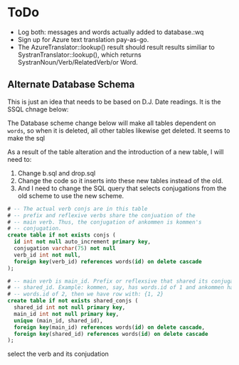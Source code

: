 # ToDo

* Log both: messages and words actually added to database.:wq
* Sign up for Azure text translation pay-as-go.
* The AzureTranslator::lookup() result should result results similiar to SystranTranslator::lookup(), which
returns SystranNoun/Verb/RelatedVerb/or Word.

## Alternate Database Schema

This is just an idea that needs to be based on D.J. Date readings. It is the SSQL chnage below:

The Database scheme change below will make all tables dependent on `words`, so when it is
deleted, all other tables likewise get deleted. It seems to make the sql 

As a result of the table alteration and the introduction of a new table, I will need to:

1. Change b.sql and drop.sql
2. Change the code so it inserts into these new tables instead of the old. 
3. And I need to change the SQL query that selects conjugations from the old scheme to
use the new scheme.

```sql
# -- The actual verb conjs are in this table
# -- prefix and reflexive verbs share the conjuation of the 
# -- main verb. Thus, the conjugation of ankommen is kommen's
# -- conjugation.
create table if not exists conjs (
  id int not null auto_increment primary key,
  conjugation varchar(75) not null
  verb_id int not null,
  foreign key(verb_id) references words(id) on delete cascade
);

# -- main verb is main_id. Prefix or reflexsive that shared its conjugation
# -- shared_id. Example: kommen, say, has words.id of 1 and ankommen has
# -- words.id of 2, then we have row with: {1, 2}
create table if not exists shared_conjs (
  shared_id int not null primary key,
  main_id int not null primary key,
  unique (main_id, shared_id),
  foreign key(main_id) references words(id) on delete cascade,
  foreign key(shared_id) references words(id) on delete cascade
);
```


 select the verb and its conjudation
